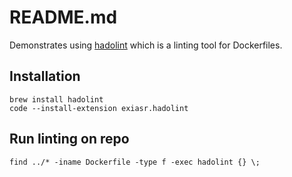 # README.md
Demonstrates using [hadolint](https://github.com/hadolint/hadolint) which is a linting tool for Dockerfiles. 

## Installation
```
brew install hadolint
code --install-extension exiasr.hadolint
```

## Run linting on repo
```
find ../* -iname Dockerfile -type f -exec hadolint {} \;
```

